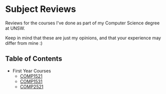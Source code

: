 # Subject Reviews
Reviews for the courses I've done as part of my Computer Science degree at UNSW.

Keep in mind that these are just my opinions, and that your experience may differ from mine :)


## Table of Contents
- First Year Courses
  - [COMP1521](comp1521.md)
  - [COMP1531](comp1531.md)
  - [COMP2521](comp2521.md)